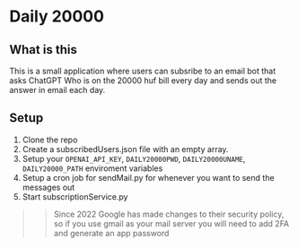 # Daily 20000

## What is this

This is a small application where users can subsribe to an email bot that asks ChatGPT Who is on the 20000 huf bill every day and sends out the answer in email each day.

## Setup

1. Clone the repo
2. Create a subscribedUsers.json file with an empty array.
3. Setup your `OPENAI_API_KEY`, `DAILY20000PWD`, `DAILY20000UNAME`, `DAILY20000_PATH` enviroment variables
4. Setup a cron job for sendMail.py for whenever you want to send the messages out
5. Start subscriptionService.py

>> Since 2022 Google has made changes to their security policy, so if you use gmail as your mail server you will need to add 2FA and generate an app password
